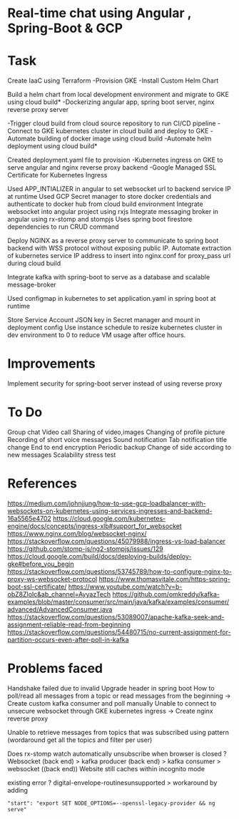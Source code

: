 # Real-time chat using Angular , Spring-Boot & GCP

# Task
Create IaaC using Terraform
-Provision GKE
-Install Custom Helm Chart 

Build a helm chart from local development environment and migrate to GKE using cloud build*
-Dockerizing angular app, spring boot server, nginx reverse proxy server

-Trigger cloud build from cloud source repository to run CI/CD pipeline
-Connect to GKE kubernetes cluster in cloud build and deploy to GKE
-Automate building of docker image using cloud build
-Automate helm deployment using cloud build*


Created deployment.yaml file to provision
-Kubernetes ingress on GKE to serve angular and nginx reverse proxy backend
-Google Managed SSL Certificate for Kubernetes Ingress

Used APP_INTIALIZER in angular to set websocket url to backend service IP at runtime
Used GCP Secret manager to store docker credentials and authenticate to docker hub from cloud build environment
Integrate websocket into angular project using rxjs
Integrate messaging broker in angular using rx-stomp and stompjs
Uses spring boot firestore dependencies to run CRUD command 

Deploy NGINX as a reverse proxy server to communicate to spring boot backend with WSS protocol without exposing public IP. 
Automate extraction of kubernetes service IP address to insert into nginx.conf for proxy_pass url during cloud build

Integrate kafka with spring-boot to serve as a database and scalable message-broker  

Used configmap in kubernetes to set application.yaml in spring boot at runtime

Store Service Account JSON key in Secret manager and mount in deployment config
Use instance schedule to resize kubernetes cluster in dev environment to 0 to reduce VM usage after office hours.
# Improvements
Implement security for spring-boot server instead of using reverse proxy

# To Do
Group chat
Video call
Sharing of video,images
Changing of profile picture
Recording of short voice messages
Sound notification
Tab notification title change
End to end encryption
Periodic backup
Change of side according to new messages
Scalability stress test

# References
https://medium.com/johnjjung/how-to-use-gcp-loadbalancer-with-websockets-on-kubernetes-using-services-ingresses-and-backend-16a5565e4702
https://cloud.google.com/kubernetes-engine/docs/concepts/ingress-xlb#support_for_websocket
https://www.nginx.com/blog/websocket-nginx/
https://stackoverflow.com/questions/45079988/ingress-vs-load-balancer
https://github.com/stomp-js/ng2-stompjs/issues/129
https://cloud.google.com/build/docs/deploying-builds/deploy-gke#before_you_begin
https://stackoverflow.com/questions/53745789/how-to-configure-nginx-to-proxy-ws-websocket-protocol
https://www.thomasvitale.com/https-spring-boot-ssl-certificate/
https://www.youtube.com/watch?v=b-obZ8ZloIc&ab_channel=AyyazTech
https://github.com/omkreddy/kafka-examples/blob/master/consumer/src/main/java/kafka/examples/consumer/advanced/AdvancedConsumer.java
https://stackoverflow.com/questions/53089007/apache-kafka-seek-and-assignment-reliable-read-from-beginning
https://stackoverflow.com/questions/54480715/no-current-assignment-for-partition-occurs-even-after-poll-in-kafka
# Problems faced
Handshake failed due to invalid Upgrade header in spring boot 
How to poll/read all messages from a topic or read messages from the beginning -> Create custom kafka consumer and poll manually
Unable to connect to unsecure websocket through GKE kubernetes ingress -> Create nginx reverse proxy 

Unable to retrieve messages from topics that was subscribed using pattern (wordaround get all the topics and filter per user)

Does rx-stomp watch automatically unsubscribe when browser is closed ?
Websocket (back end) > kafka producer (back end) > kafka consumer > websocket ((back end))
Website still caches within incognito mode

existing error ? digital-envelope-routinesunsupported > workaround by adding 
```shell
"start": "export SET NODE_OPTIONS=--openssl-legacy-provider && ng serve"
```